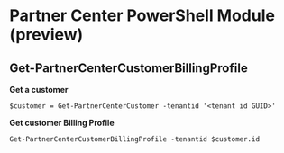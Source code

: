 # Partner Center PowerShell Module (preview) #

## Get-PartnerCenterCustomerBillingProfile ##

**Get a customer**

    $customer = Get-PartnerCenterCustomer -tenantid '<tenant id GUID>'

**Get customer Billing Profile**

    Get-PartnerCenterCustomerBillingProfile -tenantid $customer.id
